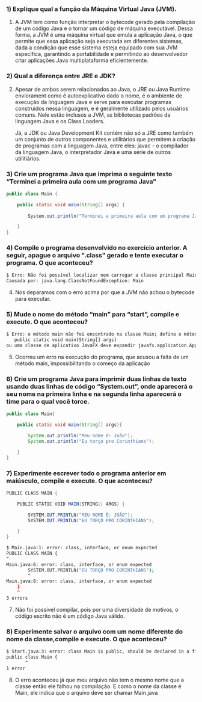 ### 1) Explique qual a função da Máquina Virtual Java (JVM).

1) A JVM tem como função interpretar o bytecode gerado pela compilação de um código Java e o tornar um código de máquina executável. Dessa forma, a JVM é uma máquina virtual que emula a aplicação Java, o que permite que essa aplicação seja executada em diferentes sistemas, dada a condição que esse sistema esteja equipado com sua JVM específica, garantindo a portabilidade e permitindo ao desenvolvedor criar aplicações Java multiplataforma eficientemente.

### 2) Qual a diferença entre JRE e JDK?

2. Apesar de ambos serem relacionados ao Java, o JRE ou Java Runtime enviorament como é autoexplicativo dado o nome, é o ambiente de execução da linguagem Java e serve para executar programas construidos nessa linguagem, e é geralmente utilizado pelos usuários comuns. Nele estão inclusos a JVM, as bibliotecas padrões da linguagem Java e os Class Loaders.
   
   Já, a JDK ou Java Development Kit contém não só a JRE como também um conjunto de outros componentes e utilitários que permitem a criação de programas com a linguagem Java, entre eles: javac - o compilador da linguagem Java, o interpretador Java e uma série de outros utilitiários.

### 3) Crie um programa Java que imprima o seguinte texto “Terminei a primeira aula com um programa Java"

```java
public class Main {  

    public static void main(String[] args) {  
        
        System.out.println("Terminei a primeira aula com um programa Java!");

    }  
}
```

### 4) Compile o programa desenvolvido no exercício anterior. A seguir, apague o arquivo ".class" gerado e tente executar o programa. O que aconteceu?

```bash
$ Erro: Não foi possível localizar nem carregar a classe principal Main
Causada por: java.lang.ClassNotFoundException: Main     
```

4. Nos deparamos com o erro acima por que a JVM não achou o bytecode para executar.

### 5) Mude o nome do método “main” para “start”, compile e execute. O que aconteceu?

```bash
$ Erro: o método main não foi encontrado na classe Main; defina o método main como:
   public static void main(String[] args)
ou uma classe de aplicativo JavaFX deve expandir javafx.application.Application
```

5. Ocorreu um erro na execução do programa, que acusou a falta de um método main, impossibilitando o começo da aplicação

### 6) Crie um programa Java para imprimir duas linhas de texto usando duas linhas de código “System.out”, onde aparecerá o seu nome na primeira linha e na segunda linha aparecerá o time para o qual você torce.

```java
public class Main{

    public static void main(String[] args){

        System.out.println("Meu nome é: João");
        System.out.println("Eu torço pro Corinthians");

    }
}
```

### 7) Experimente escrever todo o programa anterior em maiúsculo, compile e execute. O que aconteceu?

```java
PUBLIC CLASS MAIN {

    PUBLIC STATIC VOID MAIN(STRING[] ARGS) {

        SYSTEM.OUT.PRINTLN("MEU NOME É: JOÃO");
        SYSTEM.OUT.PRINTLN("EU TORÇO PRO CORINTHIANS");

    }
}
```

```bash
$ Main.java:1: error: class, interface, or enum expected
PUBLIC CLASS MAIN {
^
Main.java:6: error: class, interface, or enum expected
        SYSTEM.OUT.PRINTLN("EU TORÇO PRO CORINTHIANS");
        ^
Main.java:8: error: class, interface, or enum expected
    }
    ^
3 errors
```

7. Não foi possível compilar, pois por uma diversidade de motivos, o código escrito não é um código Java válido.

### 8) Experimente salvar o arquivo com um nome diferente do nome da classe,compile e execute. O que aconteceu?

```bash
$ Start.java:3: error: class Main is public, should be declared in a file named Main.java
public class Main { 
       ^
1 error
```

8. O erro aconteceu já que meu arquivo não tem o mesmo nome que a classe então ele falhou na compilação. E como o nome da classe é Main, ele indica que o arquivo deve ser chamar Main.java
